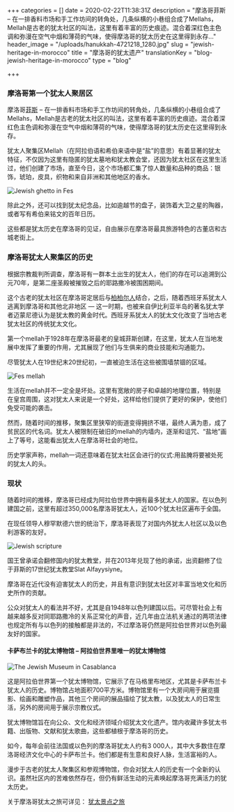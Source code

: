 +++
categories = []
date = 2020-02-22T11:38:31Z
description = "摩洛哥菲斯 – 在一排香料市场和手工作坊间的转角处，几条纵横的小巷组合成了Mellahs，Mellah是古老的犹太社区的叫法，这里有着丰富的历史痕迹。混合着深红色主色调和弥漫在空气中烟和薄荷的气味，使得摩洛哥的犹太历史在这里得到永存..."
header_image = "/uploads/hanukkah-4721218_1280.jpg"
slug = "jewish-heritage-in-morocco"
title = "摩洛哥的犹太遗产"
translationKey = "blog-jewish-heritage-in-morocco"
type = "blog"

+++
### **摩洛哥第一个犹太人聚居区**

摩洛哥[菲斯](/zh/destinations/fez/ "菲斯") – 在一排香料市场和手工作坊间的转角处，几条纵横的小巷组合成了Mellahs，Mellah是古老的犹太社区的叫法，这里有着丰富的历史痕迹。混合着深红色主色调和弥漫在空气中烟和薄荷的气味，使得摩洛哥的犹太历史在这里得到永存。

犹太人聚集区Mellah（在阿拉伯语和希伯来语中是“盐”的意思）有着显著的犹太特征，不仅因为这里有隐匿的犹太墓地和犹太教会堂，还因为犹太社区在这里生活过，他们创建了市场，直至今日，这个市场都汇集了惊人数量和品种的商品：银饰，琥珀，皮具，织物和来自非洲和其他地区的香水。

![Jewish ghetto in Fes](/uploads/1582371652831.jpg "Jewish ghetto in Fes")

除此之外，还可以找到犹太纪念品，比如逾越节的盘子，装饰着大卫之星的陶器，或者写有希伯来铭文的百年日历。

这些都是犹太历史在摩洛哥的见证，自由展示在摩洛哥最具旅游特色的古董店和古城老街上。

### **摩洛哥犹太人聚集区的历史**

根据宗教裁判所调查，摩洛哥有一群本土出生的犹太人，他们的存在可以追溯到公元70年，是第二座圣殿被摧毁之后的耶路撒冷被围困期间。

这个古老的犹太社区在摩洛哥定居后与[柏柏尔人](/zh/blog/what-do-you-know-about-the-berber-people/ "您对柏柏尔人有什么了解？")结合，之后，随着西班牙系犹太人逃离到摩洛哥和其他北非地区 — 这一时期，也被来自伊比利亚半岛的著名犹太学者迈蒙尼德认为是犹太教的黄金时代。西班牙系犹太人的犹太文化改变了当地古老犹太社区的传统犹太文化。

第一个mellah于1928年在摩洛哥最老的皇城菲斯创建，在这里，犹太人在当地发展中发挥了重要的作用，尤其展现了他们与生俱来的商业技能和沟通能力。

尽管犹太人在19世纪末20世纪初，一直被迫生活在这些被围墙禁锢的区域。

![Fes mellah](/uploads/1582368676442.jpg "Fes mellah")

生活在mellah并不一定全是坏处。这里有宽敞的房子和卓越的地理位置，特别是在皇宫周围，这对犹太人来说是一个好处，这样给他们提供了更好的保护，使他们免受可能的袭击。

然而，随着时间的推移，聚集区里狭窄的街道变得拥挤不堪，最终人满为患，成了贫民区的代名词。犹太人被限制在破旧的mellah的内墙内，逐渐和诅咒、“盐地”画上了等号，这能看出犹太人在摩洛哥社会的地位。

历史学家声称，mellah一词还意味着在犹太社区会进行的仪式:用盐腌将要被处死的犹太人的头。

### **现状**

随着时间的推移，摩洛哥已经成为阿拉伯世界中拥有最多犹太人的国家。在以色列建国之前，这里有超过350,000名摩洛哥犹太人，近100个犹太社区遍布于全国。

在现任领导人穆罕默德六世的统治下，摩洛哥表现了对国内外犹太人社区以及以色利游客的友好。

![Jewish scripture](/uploads/1582371862624.jpg "Jewish scripture")

国王曾承诺会翻修国内的犹太教堂，并在2013年兑现了他的承诺，出资翻修了位于菲斯的17世纪犹太教堂Slat Alfayysiyne。

摩洛哥在近代没有迫害犹太人的历史，并且有意识到犹太社区对丰富当地文化和历史所作的贡献。

公众对犹太人的看法并不好，尤其是自1948年以色列建国以后。可尽管社会上有越来越多反对同耶路撒冷的关系正常化的声音，近几年由立法机关通过的两项法律也规定所有与以色列的接触都是非法的，不过摩洛哥仍然是阿拉伯世界对以色列最友好的国家。

#### **卡萨布兰卡的犹太博物馆 – 阿拉伯世界里唯一的犹太博物馆**

![The Jewish Museum in Casablanca ](/uploads/Moroccan_Jewish_Museum,_Casablanca_Morocco-1.jpg "The Jewish Museum in Casablanca ")

这是阿拉伯世界第一个犹太博物馆，它展示了在马格里布地区，尤其是卡萨布兰卡犹太人的历史。博物馆占地面积700平方米。博物馆里有一个大房间用于展览摄影、绘画和雕塑作品，其他三个房间的展品描绘了犹太教，以及犹太人的日常生活，另外的房间用于展示宗教仪式。

犹太博物馆旨在向公众、文化和经济领域介绍犹太文化遗产。馆内收藏许多犹太书籍、出版物、文献和犹太歌曲，这些都植根于摩洛哥的历史。

如今，每年会前往法国或以色列的摩洛哥犹太人约有3 000人，其中大多数住在摩洛哥经济文化中心的卡萨布兰卡。他们都是有生意和良好人脉，生活富裕的人。

漫步于古老的犹太人聚集区和参观博物馆，你会对犹太人的历史有一个全新的认识。虽然社区内的苦难依然存在，但仍有鲜活生动的元素唤起摩洛哥充满活力的犹太历史。

关于摩洛哥犹太之旅可详见： [犹太景点之旅](/zh/blog/a-tour-to-the-jewish-sights/ "犹太景点之旅")